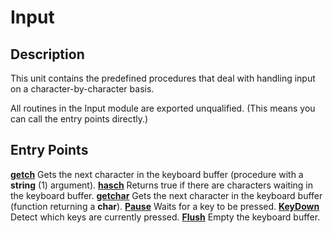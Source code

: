 
# Input

## Description
This unit contains the predefined procedures that deal with handling input on a character-by-character basis.

All routines in the Input module are exported unqualified. (This means you can call the entry points directly.)


## Entry Points

[**getch**](input_getch.html)   Gets the next character in the keyboard buffer (procedure with a **string** (1) argument).
[**hasch**](input_hasch.html)   Returns true if there are characters waiting in the keyboard buffer.
[**getchar**](input_getchar.html)   Gets the next character in the keyboard buffer (function returning a **char**).
[**Pause**](input_pause.html)   Waits for a key to be pressed.
[**KeyDown**](input_keydown.html)   Detect which keys are currently pressed.
[**Flush**](input_flush.html)   Empty the keyboard buffer.
